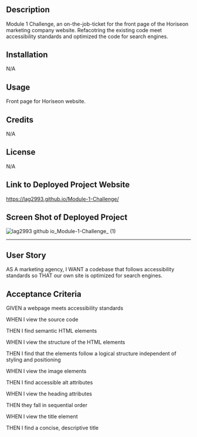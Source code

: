 # <Module-Challenge-1>
## Description
  Module 1 Challenge, an on-the-job-ticket for the front page of the Horiseon marketing company website. Refacotring the existing code meet accessibility standards and    optimized the code for search engines. 
  
## Installation
N/A

## Usage
  Front page for Horiseon website.  
## Credits

  N/A
## License
  N/A 

## Link to  Deployed Project Website 
  https://lag2993.github.io/Module-1-Challenge/

## Screen Shot of Deployed Project
  ![lag2993 github io_Module-1-Challenge_ (1)](https://user-images.githubusercontent.com/119230237/206601262-aead11ae-bae2-40e0-97d6-b1427a99899d.png)

  
  
  
  
---  
## User Story
AS A marketing agency, I WANT a codebase that follows accessibility standards so THAT our own site is optimized for search engines.
## Acceptance Criteria
GIVEN a webpage meets accessibility standards

WHEN I view the source code

THEN I find semantic HTML elements

WHEN I view the structure of the HTML elements

THEN I find that the elements follow a logical structure independent of styling and positioning

WHEN I view the image elements

THEN I find accessible alt attributes

WHEN I view the heading attributes

THEN they fall in sequential order

WHEN I view the title element

THEN I find a concise, descriptive title 
